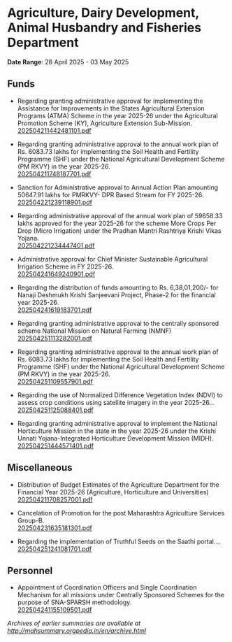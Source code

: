 # Agriculture, Dairy Development, Animal Husbandry and Fisheries Department

**Date Range**: 28 April 2025 - 03 May 2025


## Funds
- Regarding granting administrative approval for implementing the Assistance for Improvements in the States Agricultural Extension Programs (ATMA) Scheme in the year 2025-26 under the Agricultural Promotion Scheme (KY), Agriculture Extension Sub-Mission.\
  [202504211442481101.pdf](https://gr.maharashtra.gov.in/Site/Upload/Government%20Resolutions/English/202504211442481101....pdf)

- Regarding granting administrative approval to the annual work plan of Rs. 6083.73 lakhs for implementing the Soil Health and Fertility Programme (SHF) under the National Agricultural Development Scheme (PM RKVY) in the year 2025-26.\
  [202504211748187701.pdf](https://gr.maharashtra.gov.in/Site/Upload/Government%20Resolutions/English/202504211748187701.pdf)

- Sanction for Administrative approval to Annual Action Plan amounting 50647.91 lakhs for PMRKVY- DPR Based Stream for FY 2025-26.\
  [202504221239118901.pdf](https://gr.maharashtra.gov.in/Site/Upload/Government%20Resolutions/English/202504221239118901.pdf)

- Regarding administrative approval of the annual work plan of 59658.33 lakhs approved for the year 2025-26 for the scheme More Crops Per Drop (Micro Irrigation) under the Pradhan Mantri Rashtriya Krishi Vikas Yojana.\
  [202504221234447401.pdf](https://gr.maharashtra.gov.in/Site/Upload/Government%20Resolutions/English/202504221234447401.pdf)

- Administrative approval for Chief Minister Sustainable Agricultural Irrigation Scheme in FY 2025-26.\
  [202504241649240901.pdf](https://gr.maharashtra.gov.in/Site/Upload/Government%20Resolutions/English/202504241649240901.pdf)

- Regarding the distribution of funds amounting to Rs. 6,38,01,200/- for Nanaji Deshmukh Krishi Sanjeevani Project, Phase-2 for the financial year 2025-26.\
  [202504241619183701.pdf](https://gr.maharashtra.gov.in/Site/Upload/Government%20Resolutions/English/202504241619183701.pdf)

- Regarding granting administrative approval to the centrally sponsored scheme National Mission on Natural Farming (NMNF)\
  [202504251113282001.pdf](https://gr.maharashtra.gov.in/Site/Upload/Government%20Resolutions/English/202504251113282001.pdf)

- Regarding granting administrative approval to the annual work plan of Rs. 6083.73 lakhs for implementing the Soil Health and Fertility Programme (SHF) under the National Agricultural Development Scheme (PM RKVY) in the year 2025-26.\
  [202504251109557901.pdf](https://gr.maharashtra.gov.in/Site/Upload/Government%20Resolutions/English/202504251109557901.pdf)

- Regarding the use of Normalized Difference Vegetation Index (NDVI) to assess crop conditions using satellite imagery in the year 2025-26...\
  [202504251125088401.pdf](https://gr.maharashtra.gov.in/Site/Upload/Government%20Resolutions/English/202504251125088401.pdf)

- Regarding granting administrative approval to implement the National Horticulture Mission in the state in the year 2025-26 under the Krishi Unnati Yojana-Integrated Horticulture Development Mission (MIDH).\
  [202504251444571401.pdf](https://gr.maharashtra.gov.in/Site/Upload/Government%20Resolutions/English/202504251444571401.pdf)

## Miscellaneous
- Distribution of Budget Estimates of the Agriculture Department for the Financial Year 2025-26 (Agriculture, Horticulture and Universities)\
  [202504211708257001.pdf](https://gr.maharashtra.gov.in/Site/Upload/Government%20Resolutions/English/202504211708257001.pdf)

- Cancelation of Promotion for the post Maharashtra Agriculture Services  Group-B.\
  [202504231635181301.pdf](https://gr.maharashtra.gov.in/Site/Upload/Government%20Resolutions/English/202504231635181301.pdf)

- Regarding the implementation of Truthful Seeds on the Saathi portal....\
  [202504251241081701.pdf](https://gr.maharashtra.gov.in/Site/Upload/Government%20Resolutions/English/202504251241081701.pdf)

## Personnel
- Appointment of Coordination Officers and Single Coordination Mechanism for all missions under Centrally Sponsored Schemes for the purpose of SNA-SPARSH methodology.\
  [202504241155109501.pdf](https://gr.maharashtra.gov.in/Site/Upload/Government%20Resolutions/English/202504241155109501.pdf)


*Archives of earlier summaries are available at http://mahsummary.orgpedia.in/en/archive.html*